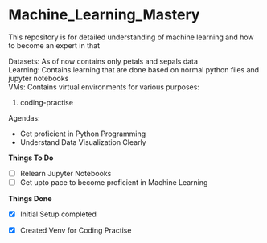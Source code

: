 # Machine_Learning_Mastery
This repository is for detailed understanding of machine learning and how to become an expert in that

Datasets: As of now contains only petals and sepals data <br>
Learning: Contains learning that are done based on normal python files and jupyter notebooks <br>
VMs: Contains virtual environments for various purposes: <br>
<ol>
    <li>coding-practise</li>
</ol>  

Agendas:
- Get proficient in Python Programming
- Understand Data Visualization Clearly

**Things To Do**
- [ ] Relearn Jupyter Notebooks
- [ ] Get upto pace to become proficient in Machine Learning

<b>Things Done</b>
- [x] Initial Setup completed
- [x] Created Venv for Coding Practise


